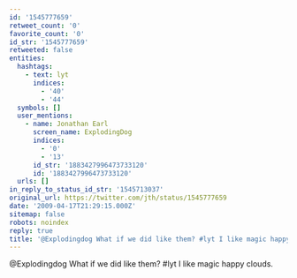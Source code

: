 ```yaml
---
id: '1545777659'
retweet_count: '0'
favorite_count: '0'
id_str: '1545777659'
retweeted: false
entities:
  hashtags:
    - text: lyt
      indices:
        - '40'
        - '44'
  symbols: []
  user_mentions:
    - name: Jonathan Earl
      screen_name: ExplodingDog
      indices:
        - '0'
        - '13'
      id_str: '1883427996473733120'
      id: '1883427996473733120'
  urls: []
in_reply_to_status_id_str: '1545713037'
original_url: https://twitter.com/jth/status/1545777659
date: '2009-04-17T21:29:15.000Z'
sitemap: false
robots: noindex
reply: true
title: '@Explodingdog What if we did like them? #lyt I like magic happy clouds.'
---
```


@Explodingdog What if we did like them? #lyt I like magic happy clouds.